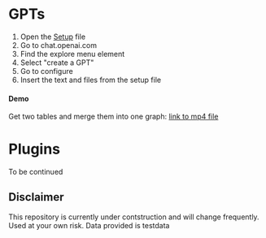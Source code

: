 

# GPTs
  1. Open the [Setup](https://github.com/PxTools/lab_gpt/blob/main/GPT/Setup.md) file
  2. Go to chat.openai.com
  3. Find the explore menu element
  4. Select "create a GPT"
  5. Go to configure
  6. Insert the text and files from the setup file

#### Demo
Get two tables and merge them into one graph: [link to mp4 file](https://github.com/PxTools/lab_gpt/blob/main/Demo/gpt_demo.mp4) 



# Plugins
  To be continued

## Disclaimer

This repository is currently under contstruction and will change frequently. 
Used at your own risk. Data provided is testdata


